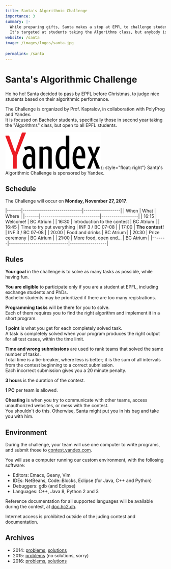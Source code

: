 ```yaml
---
title: Santa's Algorithmic Challenge
importance: 3
summary: |-
  While preparing gifts, Santa makes a stop at EPFL to challenge students with his puzzles.  
  It's targeted at students taking the Algorithms class, but anybody is welcome to participate!
website: /santa
image: /images/logos/santa.jpg

permalink: /santa
---
```


# Santa's Algorithmic Challenge

Ho ho ho! Santa decided to pass by EPFL before Christmas, to judge nice students based on their algorithmic performance.

The Challenge is organized by Prof. Kapralov, in collaboration with PolyProg and Yandex.  
It is focused on Bachelor students, specifically those in second year taking the "Algorithms" class, but open to all EPFL students.

![Yandex logo](/images/logos/yandex.png){: style="float: right"}
Santa's Algorithmic Challenge is sponsored by Yandex.


## Schedule

The Challenge will occur on **Monday, November 27, 2017**.

|-------|-----------------------------|------------------|
| When  | What                        | Where            |
|-------|-----------------------------|------------------|
| 16:15 | Welcome!                    | BC Atrium        |
| 16:30 | Introduction to the contest | BC Atrium        |
| 16:45 | Time to try out everything  | INF 3 / BC 07-08 |
| 17:00 | **The contest!**            | INF 3 / BC 07-08 |
| 20:00 | Food and drinks             | BC Atrium        |
| 20:30 | Prize ceremony              | BC Atrium        |
| 21:00 | More food, open end...      | BC Atrium        |
|-------|-----------------------------|------------------|


## Rules

**Your goal** in the challenge is to solve as many tasks as possible, while having fun.

**You are eligible** to participate only if you are a student at EPFL, including exchange students and PhDs.  
Bachelor students may be prioritized if there are too many registrations.

**Programming tasks** will be there for you to solve.  
Each of them requires you to find the right algorithm and implement it in a short program.

**1 point** is what you get for each completely solved task.  
A task is completely solved when your program produces the right output for all test cases, within the time limit.

**Time and wrong submissions** are used to rank teams that solved the same number of tasks.  
Total time is a tie-breaker, where less is better; it is the sum of all intervals from the contest beginning to a correct submission.  
Each incorrect submission gives you a 20 minute penalty.

**3 hours** is the duration of the contest.

**1 PC** per team is allowed.

**Cheating** is when you try to communicate with other teams, access unauthorized websites, or mess with the contest.  
You shouldn't do this. Otherwise, Santa might put you in his bag and take you with him.


## Environment

During the challenge, your team will use one computer to write programs, and submit those to [contest.yandex.com](https://contest.yandex.com/).

You will use a computer running our custom environment, with the follosing software:
- Editors: Emacs, Geany, Vim
- IDEs: NetBeans, Code::Blocks, Eclipse (for Java, C++ and Python)
- Debuggers: gdb (and Eclipse)
- Languages: C++, Java 8, Python 2 and 3

Reference documentation for all supported languages will be available during the contest, at [doc.hc2.ch](http://doc.hc2.ch).

Internet access is prohibited outside of the juding contest and documentation.


## Archives

- 2014: [problems](/pdf/santa/2014/statements.pdf), [solutions](/pdf/santa/2014/solutions.pdf)
- 2015: [problems](/pdf/santa/2015/statements.pdf) (no solutions, sorry)
- 2016: [problems](/pdf/santa/2016/statements.pdf), [solutions](/pdf/santa/2016/solutions.pdf)
